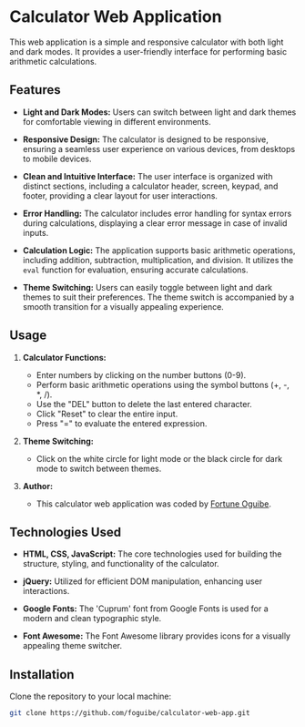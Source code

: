 # Calculator Web Application

This web application is a simple and responsive calculator with both light and dark modes. It provides a user-friendly interface for performing basic arithmetic calculations.

## Features

- **Light and Dark Modes:** Users can switch between light and dark themes for comfortable viewing in different environments.

- **Responsive Design:** The calculator is designed to be responsive, ensuring a seamless user experience on various devices, from desktops to mobile devices.

- **Clean and Intuitive Interface:** The user interface is organized with distinct sections, including a calculator header, screen, keypad, and footer, providing a clear layout for user interactions.

- **Error Handling:** The calculator includes error handling for syntax errors during calculations, displaying a clear error message in case of invalid inputs.

- **Calculation Logic:** The application supports basic arithmetic operations, including addition, subtraction, multiplication, and division. It utilizes the `eval` function for evaluation, ensuring accurate calculations.

- **Theme Switching:** Users can easily toggle between light and dark themes to suit their preferences. The theme switch is accompanied by a smooth transition for a visually appealing experience.

## Usage

1. **Calculator Functions:**
   - Enter numbers by clicking on the number buttons (0-9).
   - Perform basic arithmetic operations using the symbol buttons (+, -, *, /).
   - Use the "DEL" button to delete the last entered character.
   - Click "Reset" to clear the entire input.
   - Press "=" to evaluate the entered expression.

2. **Theme Switching:**
   - Click on the white circle for light mode or the black circle for dark mode to switch between themes.

3. **Author:**
   - This calculator web application was coded by [Fortune Oguibe](https://github.com/foguibe).

## Technologies Used

- **HTML, CSS, JavaScript:** The core technologies used for building the structure, styling, and functionality of the calculator.

- **jQuery:** Utilized for efficient DOM manipulation, enhancing user interactions.

- **Google Fonts:** The 'Cuprum' font from Google Fonts is used for a modern and clean typographic style.

- **Font Awesome:** The Font Awesome library provides icons for a visually appealing theme switcher.

## Installation

Clone the repository to your local machine:

```bash
git clone https://github.com/foguibe/calculator-web-app.git
